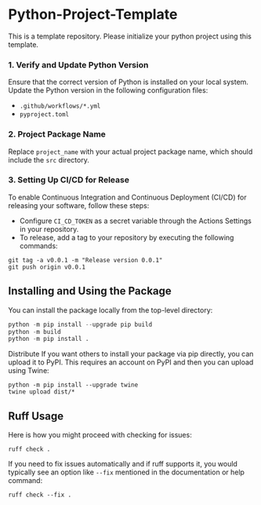 # Python-Project-Template

This is a template repository. Please initialize your python project using this template.

### 1. Verify and Update Python Version
Ensure that the correct version of Python is installed on your local system. Update the Python version in the following configuration files:
- `.github/workflows/*.yml`
- `pyproject.toml`

### 2. Project Package Name
Replace `project_name` with your actual project package name, which should include the `src` directory.

### 3. Setting Up CI/CD for Release
To enable Continuous Integration and Continuous Deployment (CI/CD) for releasing your software, follow these steps:

- Configure `CI_CD_TOKEN` as a secret variable through the Actions Settings in your repository.
- To release, add a tag to your repository by executing the following commands:
```
git tag -a v0.0.1 -m "Release version 0.0.1"
git push origin v0.0.1
```
## Installing and Using the Package

You can install the package locally from the top-level directory:
```python
python -m pip install --upgrade pip build
python -m build
python -m pip install .
```

Distribute
If you want others to install your package via pip directly, you can upload it to PyPI. This requires an account on PyPI and then you can upload using Twine:
```
python -m pip install --upgrade twine
twine upload dist/*
```

## Ruff Usage
Here is how you might proceed with checking for issues:
```
ruff check .
```
If you need to fix issues automatically and if ruff supports it, you would typically see an option like `--fix` mentioned in the documentation or help command:
```
ruff check --fix .
```
